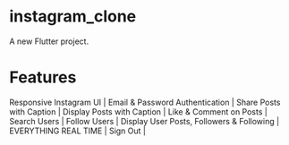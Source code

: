 # instagram_clone

A new Flutter project.

# Features
Responsive Instagram UI | Email & Password Authentication | Share Posts with Caption | Display Posts with Caption | Like & Comment on Posts | Search Users | Follow Users | Display User Posts, Followers & Following | EVERYTHING REAL TIME | Sign Out |
